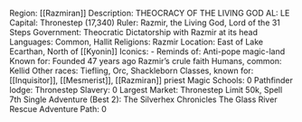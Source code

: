 Region: [[Razmiran]]
Description: THEOCRACY OF THE
LIVING GOD
AL: LE
Capital: Thronestep 
(17,340)
Ruler: Razmir, the Living God, 
Lord of the 31 Steps
Government: Theocratic Dictatorship 
with Razmir at its head
Languages: Common, Hallit
Religions: Razmir
Location: East of Lake Ecarthan,
North of [[Kyonin]]
Iconics: -
Reminds of: Anti-pope 
magic-land
Known for: Founded 47 years ago
Razmir’s crule faith
Humans, common: Kellid
Other races: Tiefling, Orc, Shackleborn
Classes, known for: [[Inquisitor]], [[Mesmerist]], [[Razmiran]] priest
Magic Schools: 0
Pathfinder lodge: Thronestep
Slavery: 0
Largest Market: Thronestep
Limit 50k, Spell 7th
Single Adventure (Best 2): The Silverhex Chronicles
The Glass River Rescue
Adventure Path: 0
